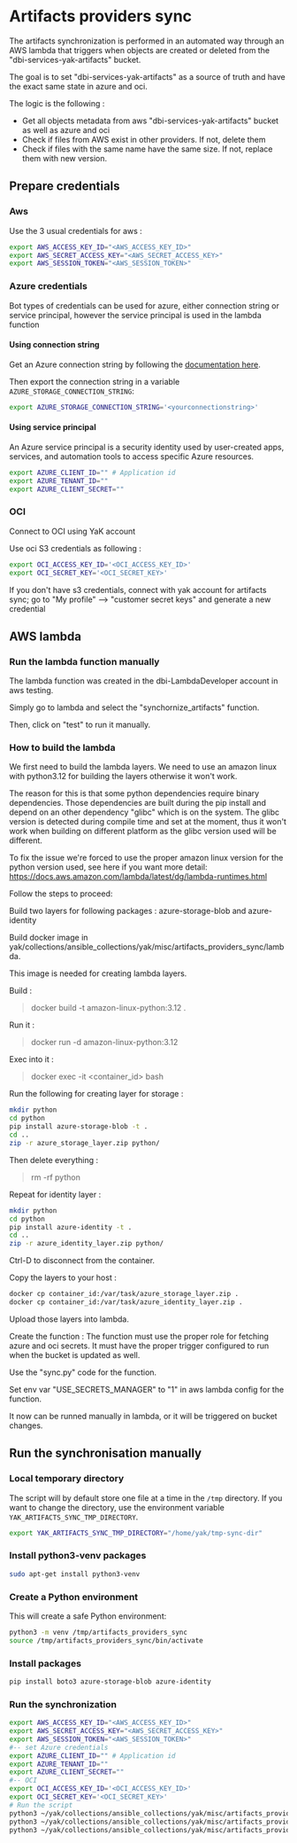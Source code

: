 # Artifacts providers sync

The artifacts synchronization is performed in an automated way through an AWS lambda that triggers when objects are created or deleted from the "dbi-services-yak-artifacts" bucket.

The goal is to set "dbi-services-yak-artifacts" as a source of truth and have the exact same state in azure and oci.

The logic is the following :

- Get all objects metadata from aws "dbi-services-yak-artifacts" bucket as well as azure and oci
- Check if files from AWS exist in other providers. If not, delete them
- Check if files with the same name have the same size. If not, replace them with new version.

## Prepare credentials

### Aws

Use the 3 usual credentials for aws :

```bash
export AWS_ACCESS_KEY_ID="<AWS_ACCESS_KEY_ID>"
export AWS_SECRET_ACCESS_KEY="<AWS_SECRET_ACCESS_KEY>"
export AWS_SESSION_TOKEN="<AWS_SESSION_TOKEN>"
```

### Azure credentials

Bot types of credentials can be used for azure, either connection string or service principal, however the service principal is used in the lambda function

#### Using connection string

Get an Azure connection string by following the [documentation here](https://learn.microsoft.com/en-us/azure/storage/blobs/storage-quickstart-blobs-python?tabs=connection-string%2Croles-azure-portal%2Csign-in-azure-cli#authenticate-to-azure-and-authorize-access-to-blob-data).

Then export the connection string in a variable `AZURE_STORAGE_CONNECTION_STRING`:

```bash
export AZURE_STORAGE_CONNECTION_STRING='<yourconnectionstring>'
```

#### Using service principal

An Azure service principal is a security identity used by user-created apps, services, and automation tools to access specific Azure resources.

```bash
export AZURE_CLIENT_ID="" # Application id
export AZURE_TENANT_ID=""
export AZURE_CLIENT_SECRET=""
```

### OCI

Connect to OCI using YaK account

Use oci S3 credentials as following :

```bash
export OCI_ACCESS_KEY_ID='<OCI_ACCESS_KEY_ID>'
export OCI_SECRET_KEY='<OCI_SECRET_KEY>'
```

If you don't have s3 credentials, connect with yak account for artifacts sync; go to "My profile" --> "customer secret keys" and generate a new credential

## AWS lambda

### Run the lambda function manually

The lambda function was created in the dbi-LambdaDeveloper account in aws testing.

Simply go to lambda and select the "synchornize_artifacts" function.

Then, click on "test" to run it manually.

### How to build the lambda

We first need to build the lambda layers. We need to use an amazon linux with python3.12 for building the layers otherwise it won't work.

The reason for this is that some python dependencies require binary dependencies. Those dependencies are built during the pip install and depend on an other dependency "glibc" which is on the system. The glibc version is detected during compile time and set at the moment, thus it won't work when building on different platform as the glibc version used will be different.

To fix the issue we're forced to use the proper amazon linux version for the python version used, see here if you want more detail: <https://docs.aws.amazon.com/lambda/latest/dg/lambda-runtimes.html>

Follow the steps to proceed:

Build two layers for following packages : azure-storage-blob and azure-identity

Build docker image in yak/collections/ansible_collections/yak/misc/artifacts_providers_sync/lambda.

This image is needed for creating lambda layers.

Build :
> docker build -t amazon-linux-python:3.12 .

Run it :
> docker run -d amazon-linux-python:3.12

Exec into it :
> docker exec -it <container_id> bash

Run the following for creating layer for storage :

```bash
mkdir python
cd python
pip install azure-storage-blob -t .
cd ..
zip -r azure_storage_layer.zip python/
```

Then delete everything :
> rm -rf python

Repeat for identity layer :

```bash
mkdir python
cd python
pip install azure-identity -t .
cd ..
zip -r azure_identity_layer.zip python/
```

Ctrl-D to disconnect from the container.

Copy the layers to your host :

```bash
docker cp container_id:/var/task/azure_storage_layer.zip .
docker cp container_id:/var/task/azure_identity_layer.zip .
```

Upload those layers into lambda.

Create the function :
The function must use the proper role for fetching azure and oci secrets.
It must have the proper trigger configured to run when the bucket is updated as well.

Use the "sync.py" code for the function.

Set env var "USE_SECRETS_MANAGER" to "1" in aws lambda config for the function.

It now can be runned manually in lambda, or it will be triggered on bucket changes.

## Run the synchronisation manually

### Local temporary directory

The script will by default store one file at a time in the `/tmp` directory.
If you want to change the directory, use the environment variable `YAK_ARTIFACTS_SYNC_TMP_DIRECTORY`.

```bash
export YAK_ARTIFACTS_SYNC_TMP_DIRECTORY="/home/yak/tmp-sync-dir"
```

### Install python3-venv packages

```bash
sudo apt-get install python3-venv
```

### Create a Python environment

This will create a safe Python environment:

```bash
python3 -m venv /tmp/artifacts_providers_sync
source /tmp/artifacts_providers_sync/bin/activate
```

### Install packages

```bash
pip install boto3 azure-storage-blob azure-identity
```

### Run the synchronization

```bash
export AWS_ACCESS_KEY_ID="<AWS_ACCESS_KEY_ID>"
export AWS_SECRET_ACCESS_KEY="<AWS_SECRET_ACCESS_KEY>"
export AWS_SESSION_TOKEN="<AWS_SESSION_TOKEN>"
#-- set Azure credentials
export AZURE_CLIENT_ID="" # Application id
export AZURE_TENANT_ID=""
export AZURE_CLIENT_SECRET=""
#-- OCI
export OCI_ACCESS_KEY_ID='<OCI_ACCESS_KEY_ID>'
export OCI_SECRET_KEY='<OCI_SECRET_KEY>'
# Run the script
python3 ~/yak/collections/ansible_collections/yak/misc/artifacts_providers_sync/sync.py all   # All available providers
python3 ~/yak/collections/ansible_collections/yak/misc/artifacts_providers_sync/sync.py azure # Azure only
python3 ~/yak/collections/ansible_collections/yak/misc/artifacts_providers_sync/sync.py oci   # OCI only
```
